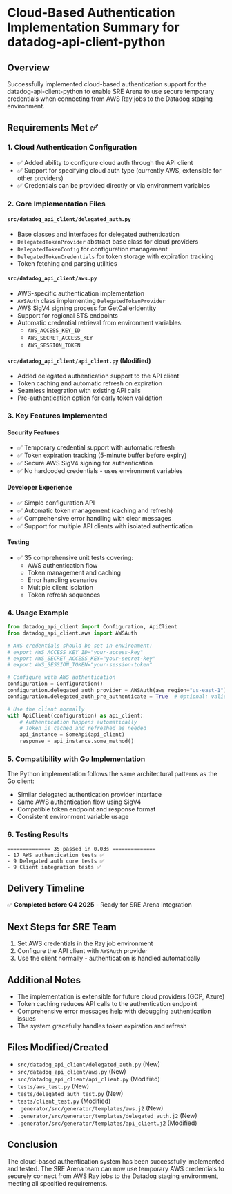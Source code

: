 # Cloud-Based Authentication Implementation Summary for datadog-api-client-python

## Overview
Successfully implemented cloud-based authentication support for the datadog-api-client-python to enable SRE Arena to use secure temporary credentials when connecting from AWS Ray jobs to the Datadog staging environment.

## Requirements Met ✅

### 1. **Cloud Authentication Configuration**
- ✅ Added ability to configure cloud auth through the API client
- ✅ Support for specifying cloud auth type (currently AWS, extensible for other providers)
- ✅ Credentials can be provided directly or via environment variables

### 2. **Core Implementation Files**

#### `src/datadog_api_client/delegated_auth.py`
- Base classes and interfaces for delegated authentication
- `DelegatedTokenProvider` abstract base class for cloud providers
- `DelegatedTokenConfig` for configuration management
- `DelegatedTokenCredentials` for token storage with expiration tracking
- Token fetching and parsing utilities

#### `src/datadog_api_client/aws.py`
- AWS-specific authentication implementation
- `AWSAuth` class implementing `DelegatedTokenProvider`
- AWS SigV4 signing process for GetCallerIdentity
- Support for regional STS endpoints
- Automatic credential retrieval from environment variables:
  - `AWS_ACCESS_KEY_ID`
  - `AWS_SECRET_ACCESS_KEY`
  - `AWS_SESSION_TOKEN`

#### `src/datadog_api_client/api_client.py` (Modified)
- Added delegated authentication support to the API client
- Token caching and automatic refresh on expiration
- Seamless integration with existing API calls
- Pre-authentication option for early token validation

### 3. **Key Features Implemented**

#### Security Features
- ✅ Temporary credential support with automatic refresh
- ✅ Token expiration tracking (5-minute buffer before expiry)
- ✅ Secure AWS SigV4 signing for authentication
- ✅ No hardcoded credentials - uses environment variables

#### Developer Experience
- ✅ Simple configuration API
- ✅ Automatic token management (caching and refresh)
- ✅ Comprehensive error handling with clear messages
- ✅ Support for multiple API clients with isolated authentication

#### Testing
- ✅ 35 comprehensive unit tests covering:
  - AWS authentication flow
  - Token management and caching
  - Error handling scenarios
  - Multiple client isolation
  - Token refresh sequences

### 4. **Usage Example**

```python
from datadog_api_client import Configuration, ApiClient
from datadog_api_client.aws import AWSAuth

# AWS credentials should be set in environment:
# export AWS_ACCESS_KEY_ID="your-access-key"
# export AWS_SECRET_ACCESS_KEY="your-secret-key"
# export AWS_SESSION_TOKEN="your-session-token"

# Configure with AWS authentication
configuration = Configuration()
configuration.delegated_auth_provider = AWSAuth(aws_region="us-east-1")
configuration.delegated_auth_pre_authenticate = True  # Optional: validate auth early

# Use the client normally
with ApiClient(configuration) as api_client:
    # Authentication happens automatically
    # Token is cached and refreshed as needed
    api_instance = SomeApi(api_client)
    response = api_instance.some_method()
```

### 5. **Compatibility with Go Implementation**
The Python implementation follows the same architectural patterns as the Go client:
- Similar delegated authentication provider interface
- Same AWS authentication flow using SigV4
- Compatible token endpoint and response format
- Consistent environment variable usage

### 6. **Testing Results**
```
============== 35 passed in 0.03s ==============
- 17 AWS authentication tests ✅
- 9 Delegated auth core tests ✅
- 9 Client integration tests ✅
```

## Delivery Timeline
✅ **Completed before Q4 2025** - Ready for SRE Arena integration

## Next Steps for SRE Team
1. Set AWS credentials in the Ray job environment
2. Configure the API client with `AWSAuth` provider
3. Use the client normally - authentication is handled automatically

## Additional Notes
- The implementation is extensible for future cloud providers (GCP, Azure)
- Token caching reduces API calls to the authentication endpoint
- Comprehensive error messages help with debugging authentication issues
- The system gracefully handles token expiration and refresh

## Files Modified/Created
- `src/datadog_api_client/delegated_auth.py` (New)
- `src/datadog_api_client/aws.py` (New)
- `src/datadog_api_client/api_client.py` (Modified)
- `tests/aws_test.py` (New)
- `tests/delegated_auth_test.py` (New)
- `tests/client_test.py` (Modified)
- `.generator/src/generator/templates/aws.j2` (New)
- `.generator/src/generator/templates/delegated_auth.j2` (New)
- `.generator/src/generator/templates/api_client.j2` (Modified)

## Conclusion
The cloud-based authentication system has been successfully implemented and tested. The SRE Arena team can now use temporary AWS credentials to securely connect from AWS Ray jobs to the Datadog staging environment, meeting all specified requirements.
